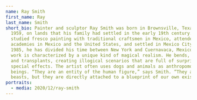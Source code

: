 ```yaml
---
name: Ray Smith
first_name: Ray
last_name: Smith
short_bio: Painter and sculptor Ray Smith was born in Brownsville, Texas in
  1959, on lands that his family had settled in the early 19th century. He
  studied fresco painting with traditional craftsmen in Mexico, attended art
  academies in Mexico and the United States, and settled in Mexico City. Since
  1985, he has divided his time between New York and Cuernavaca, Mexico. Smith’s
  work is characterized by a unique kind of magical realism. He bends, twists,
  and transplants, creating illogical scenarios that are full of surprises and
  special effects. The artist often uses dogs and animals as anthropomorphic
  beings. “They are an entity of the human figure,” says Smith. “They are
  beasts, but they are directly attached to a blueprint of our own existence.”
portraits:
  - media: 2020/12/ray-smith
---
```


